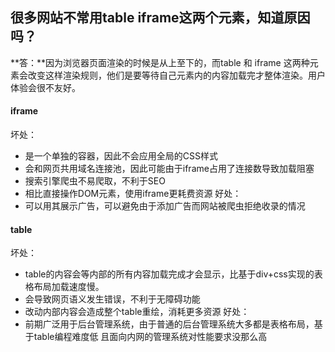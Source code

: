 ## **很多网站不常用table  iframe这两个元素，知道原因吗？**

**答：**因为浏览器页面渲染的时候是从上至下的，而table 和 iframe 这两种元素会改变这样渲染规则，他们是要等待自己元素内的内容加载完才整体渲染。用户体验会很不友好。
#### iframe
坏处：
* 是一个单独的容器，因此不会应用全局的CSS样式
* 会和网页共用域名连接池，因此可能由于iframe占用了连接数导致加载阻塞
* 搜索引擎爬虫不易爬取，不利于SEO
* 相比直接操作DOM元素，使用iframe更耗费资源
好处：
* 可以用其展示广告，可以避免由于添加广告而网站被爬虫拒绝收录的情况
#### table
坏处：
* table的内容会等内部的所有内容加载完成才会显示，比基于div+css实现的表格布局加载速度慢。
* 会导致网页语义发生错误，不利于无障碍功能
* 改动内部内容会造成整个table重绘，消耗更多资源
好处：
* 前期广泛用于后台管理系统，由于普通的后台管理系统大多都是表格布局，基于table编程难度低
且面向内网的管理系统对性能要求没那么高